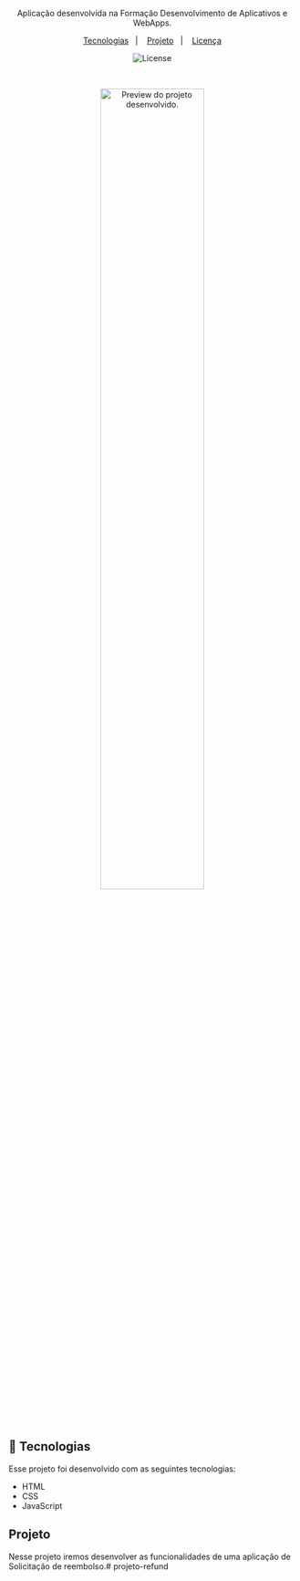 <p align="center">
Aplicação desenvolvida na Formação Desenvolvimento de Aplicativos e WebApps.
</p>

<p align="center">
  <a href="#-tecnologias">Tecnologias</a>&nbsp;&nbsp;&nbsp;|&nbsp;&nbsp;&nbsp;
  <a href="#-projeto">Projeto</a>&nbsp;&nbsp;&nbsp;|&nbsp;&nbsp;&nbsp;
  <a href="#memo-licença">Licença</a>
</p>

<p align="center">
  <img alt="License" src="https://img.shields.io/static/v1?label=license&message=MIT&color=1F8459&labelColor=00292E">
</p>

<br>

<p align="center">
  <img alt="Preview do projeto desenvolvido." src=".github/preview.png" width="60%">
</p>


## 🚀 Tecnologias

Esse projeto foi desenvolvido com as seguintes tecnologias:

- HTML
- CSS
- JavaScript

## Projeto

Nesse projeto iremos desenvolver as funcionalidades de uma aplicação de Solicitação de reembolso.#   p r o j e t o - r e f u n d  
 